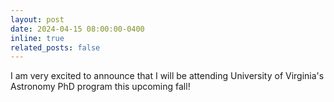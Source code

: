 ```yaml
---
layout: post
date: 2024-04-15 08:00:00-0400
inline: true
related_posts: false
---
```


I am very excited to announce that I will be attending University of Virginia's Astronomy PhD program this upcoming fall!
